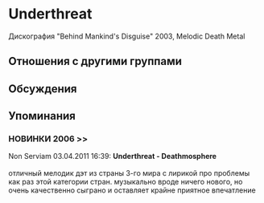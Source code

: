 # Underthreat

Дискография
"Behind Mankind's Disguise" 2003, Melodic Death Metal

## Отношения с другими группами


## Обсуждения


## Упоминания

### НОВИНКИ 2006 &gt;&gt;

Non Serviam 03.04.2011 16:39:
<B>Underthreat - Deathmosphere</B><BR><BR>отличный мелодик дэт из страны 3-го мира с лирикой про проблемы как раз этой категории стран. музыкально вроде ничего нового, но очень качественно сыграно и оставляет крайне приятное впечатление

